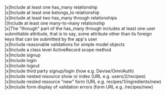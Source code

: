 [x]Include at least one has_many relationship <br />
[x]Include at least one belongs_to relationship <br />
[x]Include at least two has_many through relationships<br />
[]Include at least one many-to-many relationship<br />
[x]The "through" part of the has_many through includes at least one user  submittable attribute, that is to say, some attribute other than its foreign keys that can be submitted by the app's user <br />
[x]Include reasonable validations for simple model objects<br />
[x]Include a class level ActiveRecord scope method <br />
[x]Include signup<br />
[x]Include login<br />
[x]Include logout<br />
[x]Include third party signup/login (how e.g. Devise/OmniAuth)<br />
[x]Include nested resource show or index (URL e.g. users/2/recipes)<br />
[x]Include nested resource "new" form (URL e.g. recipes/1/ingredients/new)<br />
[x]Include form display of validation errors (form URL e.g. /recipes/new)<br />